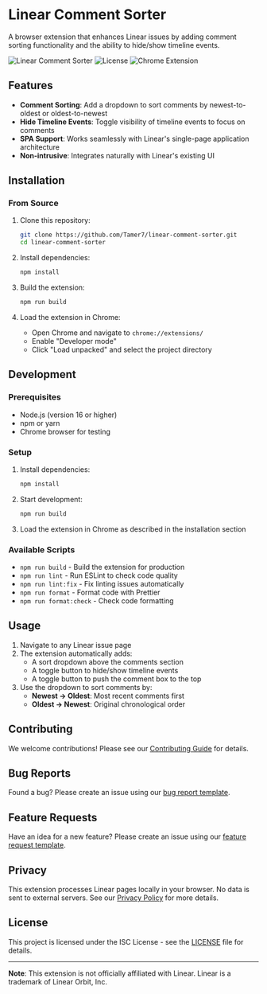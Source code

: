 # Linear Comment Sorter

A browser extension that enhances Linear issues by adding comment sorting functionality and the ability to hide/show timeline events.

![Linear Comment Sorter](https://img.shields.io/badge/Version-1.0.4-blue.svg)
![License](https://img.shields.io/badge/License-ISC-green.svg)
![Chrome Extension](https://img.shields.io/badge/Chrome-Extension-orange.svg)

## Features

- **Comment Sorting**: Add a dropdown to sort comments by newest-to-oldest or oldest-to-newest
- **Hide Timeline Events**: Toggle visibility of timeline events to focus on comments
- **SPA Support**: Works seamlessly with Linear's single-page application architecture
- **Non-intrusive**: Integrates naturally with Linear's existing UI

## Installation

### From Source

1. Clone this repository:
   ```bash
   git clone https://github.com/Tamer7/linear-comment-sorter.git
   cd linear-comment-sorter
   ```

2. Install dependencies:
   ```bash
   npm install
   ```

3. Build the extension:
   ```bash
   npm run build
   ```

4. Load the extension in Chrome:
   - Open Chrome and navigate to `chrome://extensions/`
   - Enable "Developer mode"
   - Click "Load unpacked" and select the project directory

## Development

### Prerequisites

- Node.js (version 16 or higher)
- npm or yarn
- Chrome browser for testing

### Setup

1. Install dependencies:
   ```bash
   npm install
   ```

2. Start development:
   ```bash
   npm run build
   ```

3. Load the extension in Chrome as described in the installation section

### Available Scripts

- `npm run build` - Build the extension for production
- `npm run lint` - Run ESLint to check code quality
- `npm run lint:fix` - Fix linting issues automatically
- `npm run format` - Format code with Prettier
- `npm run format:check` - Check code formatting

## Usage

1. Navigate to any Linear issue page
2. The extension automatically adds:
   - A sort dropdown above the comments section
   - A toggle button to hide/show timeline events
   - A toggle button to push the comment box to the top
3. Use the dropdown to sort comments by:
   - **Newest → Oldest**: Most recent comments first
   - **Oldest → Newest**: Original chronological order

## Contributing

We welcome contributions! Please see our [Contributing Guide](CONTRIBUTING.md) for details.

## Bug Reports

Found a bug? Please create an issue using our [bug report template](.github/ISSUE_TEMPLATE/bug_report.md).

## Feature Requests

Have an idea for a new feature? Please create an issue using our [feature request template](.github/ISSUE_TEMPLATE/feature_request.md).

## Privacy

This extension processes Linear pages locally in your browser. No data is sent to external servers. See our [Privacy Policy](PRIVACY.md) for more details.

## License

This project is licensed under the ISC License - see the [LICENSE](LICENSE) file for details.

---

**Note**: This extension is not officially affiliated with Linear. Linear is a trademark of Linear Orbit, Inc. 
